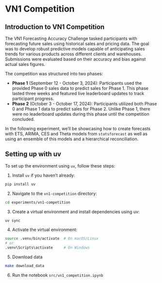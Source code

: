 # VN1 Competition


## Introduction to VN1 Competition

The VN1 Forecasting Accuracy Challenge tasked participants with
forecasting future sales using historical sales and pricing data. The
goal was to develop robust predictive models capable of anticipating
sales trends for various products across different clients and
warehouses. Submissions were evaluated based on their accuracy and bias
against actual sales figures.

The competition was structured into two phases:

- **Phase 1** (September 12 - October 3, 2024): Participants used the
  provided Phase 0 sales data to predict sales for Phase 1. This phase
  lasted three weeks and featured live leaderboard updates to track
  participant progress.
- **Phase 2** (October 3 - October 17, 2024): Participants utilized both
  Phase 0 and Phase 1 data to predict sales for Phase 2. Unlike Phase 1,
  there were no leaderboard updates during this phase until the
  competition concluded.

In the following experiment, we’ll be showcasing how to create forecasts
with ETS, ARIMA, CES and Theta models from `statsforecast` as well as
using an ensemble of this models and a hierarchical reconciliation.


## Setting up with uv

To set up the environment using `uv`, follow these steps:

1.  Install `uv` if you haven’t already:

``` bash
pip install uv
```

2.  Navigate to the `vn1-competition` directory:

``` bash
cd experiments/vn1-competition
```

3.  Create a virtual environment and install dependencies using uv:

``` bash
uv sync
```

4.  Activate the virtual environment:

``` bash
source .venv/bin/activate  # On macOS/Linux
# or
.venv\Scripts\activate     # On Windows
```

5.  Download data

``` bash
make download_data
```

6.  Run the notebook `src/vn1_competition.ipynb`
